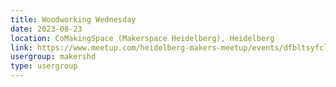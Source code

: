 ```yaml
---
title: Woodworking Wednesday
date: 2023-08-23
location: CoMakingSpace (Makerspace Heidelberg), Heidelberg
link: https://www.meetup.com/heidelberg-makers-meetup/events/dfbltsyfclbfc/
usergroup: makershd
type: usergroup
---
```

